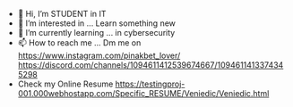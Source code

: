 - 👋 Hi, I’m STUDENT in IT
- 👀 I’m interested in ... Learn something new
- 🌱 I’m currently learning ... in cybersecurity
- 📫 How to reach me ... Dm me on https://www.instagram.com/pinakbet_lover/ https://discord.com/channels/1094611412539674667/1094611413374345298
- Check my Online Resume https://testingproj-001.000webhostapp.com/Specific_RESUME/Veniedic/Veniedic.html
<!---
StudentTESTING-AI/StudentTESTING-AI is a ✨ special ✨ repository because its `README.md` (this file) appears on your GitHub profile.
You can click the Preview link to take a look at your changes.
--->
